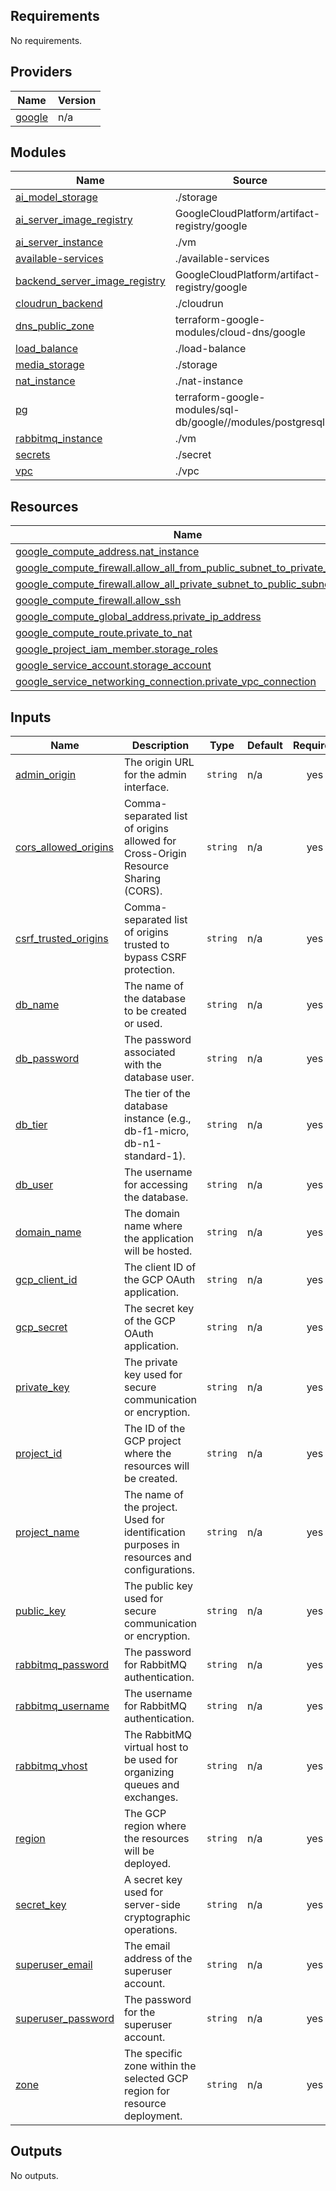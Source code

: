 <!-- BEGIN_TF_DOCS -->
## Requirements

No requirements.

## Providers

| Name | Version |
|------|---------|
| <a name="provider_google"></a> [google](#provider\_google) | n/a |

## Modules

| Name | Source | Version |
|------|--------|---------|
| <a name="module_ai_model_storage"></a> [ai\_model\_storage](#module\_ai\_model\_storage) | ./storage | n/a |
| <a name="module_ai_server_image_registry"></a> [ai\_server\_image\_registry](#module\_ai\_server\_image\_registry) | GoogleCloudPlatform/artifact-registry/google | ~> 0.3 |
| <a name="module_ai_server_instance"></a> [ai\_server\_instance](#module\_ai\_server\_instance) | ./vm | n/a |
| <a name="module_available-services"></a> [available-services](#module\_available-services) | ./available-services | n/a |
| <a name="module_backend_server_image_registry"></a> [backend\_server\_image\_registry](#module\_backend\_server\_image\_registry) | GoogleCloudPlatform/artifact-registry/google | ~> 0.3 |
| <a name="module_cloudrun_backend"></a> [cloudrun\_backend](#module\_cloudrun\_backend) | ./cloudrun | n/a |
| <a name="module_dns_public_zone"></a> [dns\_public\_zone](#module\_dns\_public\_zone) | terraform-google-modules/cloud-dns/google | ~> 5.0 |
| <a name="module_load_balance"></a> [load\_balance](#module\_load\_balance) | ./load-balance | n/a |
| <a name="module_media_storage"></a> [media\_storage](#module\_media\_storage) | ./storage | n/a |
| <a name="module_nat_instance"></a> [nat\_instance](#module\_nat\_instance) | ./nat-instance | n/a |
| <a name="module_pg"></a> [pg](#module\_pg) | terraform-google-modules/sql-db/google//modules/postgresql | ~> 22.1 |
| <a name="module_rabbitmq_instance"></a> [rabbitmq\_instance](#module\_rabbitmq\_instance) | ./vm | n/a |
| <a name="module_secrets"></a> [secrets](#module\_secrets) | ./secret | n/a |
| <a name="module_vpc"></a> [vpc](#module\_vpc) | ./vpc | n/a |

## Resources

| Name | Type |
|------|------|
| [google_compute_address.nat_instance](https://registry.terraform.io/providers/hashicorp/google/latest/docs/resources/compute_address) | resource |
| [google_compute_firewall.allow_all_from_public_subnet_to_private_subnet](https://registry.terraform.io/providers/hashicorp/google/latest/docs/resources/compute_firewall) | resource |
| [google_compute_firewall.allow_all_private_subnet_to_public_subnet](https://registry.terraform.io/providers/hashicorp/google/latest/docs/resources/compute_firewall) | resource |
| [google_compute_firewall.allow_ssh](https://registry.terraform.io/providers/hashicorp/google/latest/docs/resources/compute_firewall) | resource |
| [google_compute_global_address.private_ip_address](https://registry.terraform.io/providers/hashicorp/google/latest/docs/resources/compute_global_address) | resource |
| [google_compute_route.private_to_nat](https://registry.terraform.io/providers/hashicorp/google/latest/docs/resources/compute_route) | resource |
| [google_project_iam_member.storage_roles](https://registry.terraform.io/providers/hashicorp/google/latest/docs/resources/project_iam_member) | resource |
| [google_service_account.storage_account](https://registry.terraform.io/providers/hashicorp/google/latest/docs/resources/service_account) | resource |
| [google_service_networking_connection.private_vpc_connection](https://registry.terraform.io/providers/hashicorp/google/latest/docs/resources/service_networking_connection) | resource |

## Inputs

| Name | Description | Type | Default | Required |
|------|-------------|------|---------|:--------:|
| <a name="input_admin_origin"></a> [admin\_origin](#input\_admin\_origin) | The origin URL for the admin interface. | `string` | n/a | yes |
| <a name="input_cors_allowed_origins"></a> [cors\_allowed\_origins](#input\_cors\_allowed\_origins) | Comma-separated list of origins allowed for Cross-Origin Resource Sharing (CORS). | `string` | n/a | yes |
| <a name="input_csrf_trusted_origins"></a> [csrf\_trusted\_origins](#input\_csrf\_trusted\_origins) | Comma-separated list of origins trusted to bypass CSRF protection. | `string` | n/a | yes |
| <a name="input_db_name"></a> [db\_name](#input\_db\_name) | The name of the database to be created or used. | `string` | n/a | yes |
| <a name="input_db_password"></a> [db\_password](#input\_db\_password) | The password associated with the database user. | `string` | n/a | yes |
| <a name="input_db_tier"></a> [db\_tier](#input\_db\_tier) | The tier of the database instance (e.g., db-f1-micro, db-n1-standard-1). | `string` | n/a | yes |
| <a name="input_db_user"></a> [db\_user](#input\_db\_user) | The username for accessing the database. | `string` | n/a | yes |
| <a name="input_domain_name"></a> [domain\_name](#input\_domain\_name) | The domain name where the application will be hosted. | `string` | n/a | yes |
| <a name="input_gcp_client_id"></a> [gcp\_client\_id](#input\_gcp\_client\_id) | The client ID of the GCP OAuth application. | `string` | n/a | yes |
| <a name="input_gcp_secret"></a> [gcp\_secret](#input\_gcp\_secret) | The secret key of the GCP OAuth application. | `string` | n/a | yes |
| <a name="input_private_key"></a> [private\_key](#input\_private\_key) | The private key used for secure communication or encryption. | `string` | n/a | yes |
| <a name="input_project_id"></a> [project\_id](#input\_project\_id) | The ID of the GCP project where the resources will be created. | `string` | n/a | yes |
| <a name="input_project_name"></a> [project\_name](#input\_project\_name) | The name of the project. Used for identification purposes in resources and configurations. | `string` | n/a | yes |
| <a name="input_public_key"></a> [public\_key](#input\_public\_key) | The public key used for secure communication or encryption. | `string` | n/a | yes |
| <a name="input_rabbitmq_password"></a> [rabbitmq\_password](#input\_rabbitmq\_password) | The password for RabbitMQ authentication. | `string` | n/a | yes |
| <a name="input_rabbitmq_username"></a> [rabbitmq\_username](#input\_rabbitmq\_username) | The username for RabbitMQ authentication. | `string` | n/a | yes |
| <a name="input_rabbitmq_vhost"></a> [rabbitmq\_vhost](#input\_rabbitmq\_vhost) | The RabbitMQ virtual host to be used for organizing queues and exchanges. | `string` | n/a | yes |
| <a name="input_region"></a> [region](#input\_region) | The GCP region where the resources will be deployed. | `string` | n/a | yes |
| <a name="input_secret_key"></a> [secret\_key](#input\_secret\_key) | A secret key used for server-side cryptographic operations. | `string` | n/a | yes |
| <a name="input_superuser_email"></a> [superuser\_email](#input\_superuser\_email) | The email address of the superuser account. | `string` | n/a | yes |
| <a name="input_superuser_password"></a> [superuser\_password](#input\_superuser\_password) | The password for the superuser account. | `string` | n/a | yes |
| <a name="input_zone"></a> [zone](#input\_zone) | The specific zone within the selected GCP region for resource deployment. | `string` | n/a | yes |

## Outputs

No outputs.
<!-- END_TF_DOCS -->